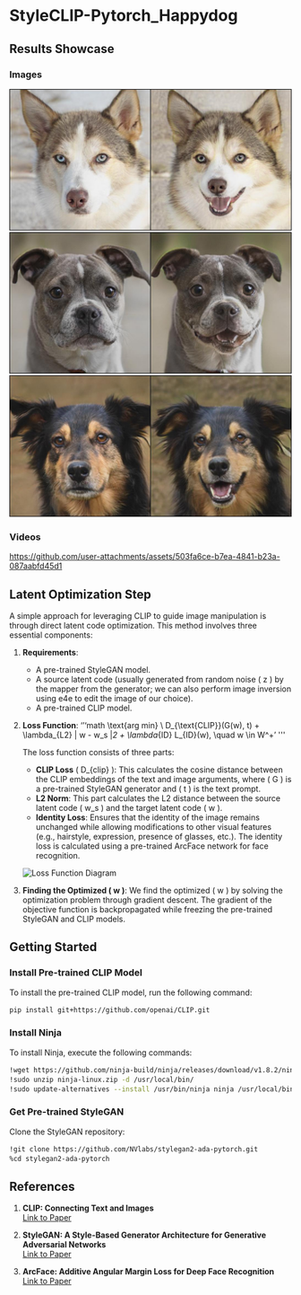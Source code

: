 # StyleCLIP-Pytorch_Happydog

## Results Showcase
### Images
![Happy Dog Image 1](final_photo/final_result.jpg)
![Happy Dog Image 2](final_photo/final_result2.jpg)
![Happy Dog Image 3](final_photo/final_result3.jpg)

### Videos
https://github.com/user-attachments/assets/503fa6ce-b7ea-4841-b23a-087aabfd45d1

## Latent Optimization Step

A simple approach for leveraging CLIP to guide image manipulation is through direct latent code optimization. This method involves three essential components:

1. **Requirements**:
   - A pre-trained StyleGAN model.
   - A source latent code (usually generated from random noise \( z \) by the mapper from the generator; we can also perform image inversion using e4e to edit the image of our choice).
   - A pre-trained CLIP model.

2. **Loss Function**:
‘’‘math
\text{arg min} \ D_{\text{CLIP}}(G(w), t) + \lambda_{L2} \| w - w_s \|_2 + \lambda_{ID} L_{ID}(w), 
\quad w \in W^+’
'''

   The loss function consists of three parts:
   - **CLIP Loss** \( D_{clip} \): This calculates the cosine distance between the CLIP embeddings of the text and image arguments, where \( G \) is a pre-trained StyleGAN generator and \( t \) is the text prompt.
   - **L2 Norm**: This part calculates the L2 distance between the source latent code \( w_s \) and the target latent code \( w \).
   - **Identity Loss**: Ensures that the identity of the image remains unchanged while allowing modifications to other visual features (e.g., hairstyle, expression, presence of glasses, etc.). The identity loss is calculated using a pre-trained ArcFace network for face recognition.

   ![Loss Function Diagram](path/to/loss_function_diagram.jpg)

4. **Finding the Optimized \( w \)**:
   We find the optimized \( w \) by solving the optimization problem through gradient descent. The gradient of the objective function is backpropagated while freezing the pre-trained StyleGAN and CLIP models.

## Getting Started

### Install Pre-trained CLIP Model
To install the pre-trained CLIP model, run the following command:

```bash
pip install git+https://github.com/openai/CLIP.git
```
### Install Ninja
To install Ninja, execute the following commands:
```bash
!wget https://github.com/ninja-build/ninja/releases/download/v1.8.2/ninja-linux.zip
!sudo unzip ninja-linux.zip -d /usr/local/bin/
!sudo update-alternatives --install /usr/bin/ninja ninja /usr/local/bin/ninja 1 --force
```
### Get Pre-trained StyleGAN
Clone the StyleGAN repository:
```bash
!git clone https://github.com/NVlabs/stylegan2-ada-pytorch.git
%cd stylegan2-ada-pytorch
```

## References

1. **CLIP: Connecting Text and Images**  
   [Link to Paper](https://arxiv.org/abs/2103.00020)

2. **StyleGAN: A Style-Based Generator Architecture for Generative Adversarial Networks**  
   [Link to Paper](https://arxiv.org/abs/1812.04948)

3. **ArcFace: Additive Angular Margin Loss for Deep Face Recognition**  
   [Link to Paper](https://arxiv.org/abs/1801.07698)
